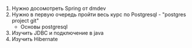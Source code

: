 1. Нужно досомотреть Spring от dmdev
2. Нужно в первую очередь пройти весь курс по Postgresql - "postgres project git"
   - Основы postgresql
2. Изучить JDBC и подключение в java 
3. Изучить Hibernate
